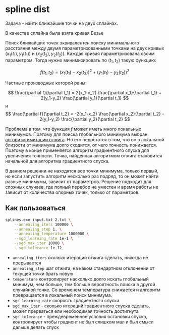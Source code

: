 # spline dist

Задача - найти ближайшие точки на двух сплайнах.

В качестве сплайна была взята кривая Безье

Поиск ближайших точек эквивалентен поиску минимального расстояния между двумя параметризованными точками на двух кривых $(x_1(t_1), y_1(t_1))$ и $(x_2(t_2), y_2(t_2))$. Каждая кривая параметризована своим параметром. Тогда нужно минимизировать по  $(t_1, t_2)$ такую функцию:

$$
f(t_1, t_2) = (x_1(t_1)-x_2(t_2))^2 + (y_1(t_1)-y_2(t_2))^2
$$

Частные производные которой раны:

$$
\frac{\partial f}{\partial t_1} = 2(x_1-x_2) \frac{\partial x_1}{\partial t_1} + 2(y_1-y_2) \frac{\partial y_1}{\partial t_1}
$$
и
$$
\frac{\partial f}{\partial t_2} = -2(x_1-x_2) \frac{\partial x_2}{\partial t_2} - 2(y_1-y_2) \frac{\partial y_2}{\partial t_2}
$$

Проблема в том, что функция $f$ может иметь много локальных минимумов. Поэтому для поиска глобального минимума выбран [алгоритм имитации отжига](https://ru.wikipedia.org/wiki/%D0%90%D0%BB%D0%B3%D0%BE%D1%80%D0%B8%D1%82%D0%BC_%D0%B8%D0%BC%D0%B8%D1%82%D0%B0%D1%86%D0%B8%D0%B8_%D0%BE%D1%82%D0%B6%D0%B8%D0%B3%D0%B0). Но его недостаток в том, что он в локальной близости от минимума долго сходится, от чего точность понижается. Поэтому в конце применяется алгоритм градиентного спуска для увеличения точности. Точка, найденная алгоритмом отжига становится начальной для алгоритма градиентного спуска.

В данном решении не находятся все точки минимума, только первый, но если запустить алгоритм несколько раз подряд, то он может найти разные минимумы, зависит от параметров. Решение подходит для сложных случаев, где полный перебор не уместен и время работы не зависит от количества опорных точек, только от параметров.

## Как пользоваться 

```bash
splines.exe input.txt 2.txt \
    --annealing_iters 100000 \
    --annealing_step 1. \
    --annealing_temperature 1000000 \
    --sgd_learning_rate 1e-1 \
    --sgd_max_iter 10000 \
    --sgd_tolerance 1e-12
```

* `annealing_iters` сколько итераций отжига сделать, никогда не прерывается
* `annealing_step` шаг отжига, на каком стандартном отклонении от текущей точки брать новую
* `temperature` контролирует насколько долго искать глобальный минимум, чем больше, тем больше вероятность поиска в другой случайной точке. Со временем температура снижается и алгоритм превращается в локальный поиск минимума. 
* `sgd_learning_rate` скорость градиентного спуска
* `sgd_max_iter` - сколько итераций градиентного спуска сделать, может прерваться ели необходимая точность достигнута
* `sgd_tolerance` - преждевременное условия остановки спуска, контролирует чтобы градиент не был слишком мал и был смысл дальше делать спуск